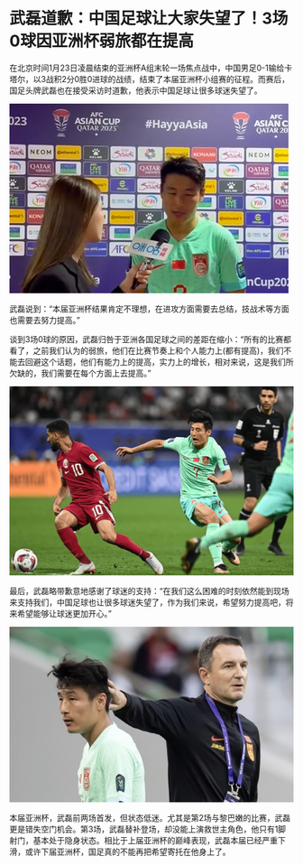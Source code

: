 # 武磊道歉：中国足球让大家失望了！3场0球因亚洲杯弱旅都在提高

在北京时间1月23日凌晨结束的亚洲杯A组末轮一场焦点战中，中国男足0-1输给卡塔尔，以3战积2分0胜0进球的战绩，结束了本届亚洲杯小组赛的征程。而赛后，国足头牌武磊也在接受采访时道歉，他表示中国足球让很多球迷失望了。

![aa620ad590f25cfbfacd610bbfe52815.jpg](https://raw.githubusercontent.com/qqhsx/qqnews_image/main/2024/01/23/武磊道歉：中国足球让大家失望了！3场0球因亚洲杯弱旅都在提高/aa620ad590f25cfbfacd610bbfe52815.jpg)

武磊说到：“本届亚洲杯结果肯定不理想，在进攻方面需要去总结，技战术等方面也需要去努力提高。”

谈到3场0球的原因，武磊归咎于亚洲各国足球之间的差距在缩小：“所有的比赛都看了，之前我们认为的弱旅，他们在比赛节奏上和个人能力上(都有提高)，我们不能去回避这个话题，他们有能力上的提高，实力上的增长，相对来说，这是我们所欠缺的，我们需要在每个方面上去提高。”

![6c8bcd570b51ffdd975ff3399c26cd58.jpg](https://raw.githubusercontent.com/qqhsx/qqnews_image/main/2024/01/23/武磊道歉：中国足球让大家失望了！3场0球因亚洲杯弱旅都在提高/6c8bcd570b51ffdd975ff3399c26cd58.jpg)

最后，武磊略带歉意地感谢了球迷的支持：“在我们这么困难的时刻依然能到现场来支持我们，中国足球也让很多球迷失望了，作为我们来说，希望努力提高吧，将来希望能够让球迷更加开心。”

![ee70628c1b6d02001797c28ebc786960.jpg](https://raw.githubusercontent.com/qqhsx/qqnews_image/main/2024/01/23/武磊道歉：中国足球让大家失望了！3场0球因亚洲杯弱旅都在提高/ee70628c1b6d02001797c28ebc786960.jpg)

本届亚洲杯，武磊前两场首发，但状态低迷。尤其是第2场与黎巴嫩的比赛，武磊更是错失空门机会。第3场，武磊替补登场，却没能上演救世主角色，他只有1脚射门，基本处于隐身状态。相比于上届亚洲杯的巅峰表现，武磊本届已经严重下滑，或许下届亚洲杯，国足真的不能再把希望寄托在他身上了。

